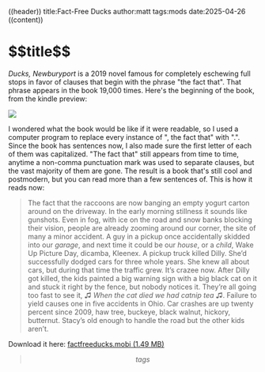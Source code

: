 ((header))
title:Fact-Free Ducks
author:matt
tags:mods
date:2025-04-26
((content))
<h1 id="pagetitle">$$title$$</h1>

*Ducks, Newburyport* is a 2019 novel famous for completely eschewing full stops in favor of clauses that begin with the phrase "the fact that". That phrase appears in the book 19,000 times. Here's the beginning of the book, from the kindle preview:

![](/files/duckspreview.jpg)

I wondered what the book would be like if it were readable, so I used a computer program to replace every instance of ", the fact that" with ".". Since the book has sentences now, I also made sure the first letter of each of them was capitalized. "The fact that" still appears from time to time, anytime a non-comma punctuation mark was used to separate clauses, but the vast majority of them are gone. The result is a book that's still cool and postmodern, but you can read more than a few sentences of. This is how it reads now:

>The fact that the raccoons are now banging an empty yogurt carton around on the driveway. In the early morning stillness it sounds like gunshots. Even in fog, with ice on the road and snow banks blocking their vision, people are already zooming around our corner, the site of many a minor accident. A guy in a pickup once accidentally skidded into our *garage*, and next time it could be our *house*, or a *child*, Wake Up Picture Day, dicamba, Kleenex. A pickup truck killed Dilly. She’d successfully dodged cars for three whole years. She knew all about cars, but during that time the traffic grew. It’s crazee now. After Dilly got killed, the kids painted a big warning sign with a big black cat on it and stuck it right by the fence, but nobody notices it. They’re all going too fast to see it, ♫ *When the cat died we had catnip tea* ♫. Failure to yield causes one in five accidents in Ohio. Car crashes are up twenty percent since 2009, haw tree, buckeye, black walnut, hickory, butternut. Stacy’s old enough to handle the road but the other kids aren’t.

Download it here: [factfreeducks.mobi (1.49 MB)](https://drive.google.com/uc?export=download&id=1YOqAPhQRmAny1gId7xKDn1jh8AWFDlLU)

>$$tags$$